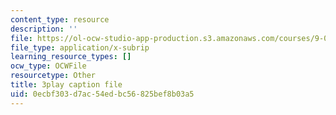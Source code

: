 ```yaml
---
content_type: resource
description: ''
file: https://ol-ocw-studio-app-production.s3.amazonaws.com/courses/9-00-introduction-to-psychology-fall-2004/0ecbf303d7ac54edbc56825bef8b03a5_10503.vtt
file_type: application/x-subrip
learning_resource_types: []
ocw_type: OCWFile
resourcetype: Other
title: 3play caption file
uid: 0ecbf303-d7ac-54ed-bc56-825bef8b03a5
---
```

